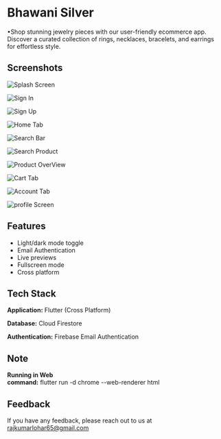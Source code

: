 
# Bhawani Silver

•Shop stunning jewelry pieces with our user-friendly ecommerce app. Discover a curated collection of rings, necklaces, bracelets, and earrings for effortless style.
## Screenshots

![Splash Screen](https://github.com/Rajkumarlohar65/Bhawani-Silver-ScreenShots/blob/main/Splash%20Screen.jpg)

![Sign In](https://github.com/Rajkumarlohar65/Bhawani-Silver-ScreenShots/blob/main/sign%20in%20screen.jpg)

![Sign Up](https://github.com/Rajkumarlohar65/Bhawani-Silver-ScreenShots/blob/main/sign%20up%20screen.jpg)

![Home Tab](https://github.com/Rajkumarlohar65/Bhawani-Silver-ScreenShots/blob/main/Home%20Tab.jpg)

![Search Bar](https://github.com/Rajkumarlohar65/Bhawani-Silver-ScreenShots/blob/main/Search%20Delegate.jpg)

![Search Product](https://github.com/Rajkumarlohar65/Bhawani-Silver-ScreenShots/blob/main/Search%20product.jpg)

![Product OverView](https://github.com/Rajkumarlohar65/Bhawani-Silver-ScreenShots/blob/main/Product%20OverView%20Screen.jpg)

![Cart Tab](https://github.com/Rajkumarlohar65/Bhawani-Silver-ScreenShots/blob/main/Cart%20Tab.jpg)

![Account Tab](https://github.com/Rajkumarlohar65/Bhawani-Silver-ScreenShots/blob/main/Account%20Tab.jpg)

![profile Screen](https://github.com/Rajkumarlohar65/Bhawani-Silver-ScreenShots/blob/main/profile.jpg)

## Features

- Light/dark mode toggle
- Email Authentication
- Live previews
- Fullscreen mode
- Cross platform


## Tech Stack

**Application:** Flutter (Cross Platform)

**Database:** Cloud Firestore

**Authentication:** Firebase Email Authentication

## Note
**Running in Web**                   
**command:** flutter run -d chrome --web-renderer html

## Feedback

If you have any feedback, please reach out to us at rajkumarlohar65@gmail.com

